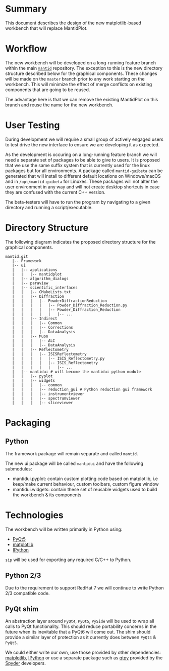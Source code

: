 Summary
=======

This document describes the design of the new matplotlib-based workbench that will replace MantidPlot.

Workflow
========

The new workbench will be developed on a long-running feature branch within the main [`mantid`][mantidrepo] repository. The exception to this is the new directory
structure described below for the graphical components. These changes will be made on the `master` branch prior to any work starting on the workbench. This
will minimize the effect of merge conflicts on existing components that are going to be reused.

The advantage here is that we can remove the existing MantidPlot on this branch and reuse the name for the new workbench.

User Testing
============

During development we will require a small group of actively engaged users to test drive the new interface to ensure we are
developing it as expected.

As the development is occuring on a long-running feature branch we will need a separate set of packages to be able to give to users. It is proposed that we
use the same suffix system that is currently used for the linux packages but for all environments. A package called `mantid-guibeta` can be generated
that will install to different default locations on Windows/macOS and in `/opt/mantid-guibeta` for Linuxes. These packages will not alter the user environment
in any way and will not create desktop shortcuts in case they are confused with the current C++ version.

The beta-testers will have to run the program by navigating to a given directory and running a script/executable.


Directory Structure
===================

The following diagram indicates the proposed directory structure for the graphical components.

```
mantid.git
   |-- Framework
   |-- ui
   |   |-- applications
   |   |   |-- mantidplot
   |   |-- algorithm_dialogs
   |   |-- paraview
   |   |-- scientific_interfaces
   |   |   |-- CMakeLists.txt
   |   |   |-- Diffraction
   |   |   |   |-- PowderDiffractionReduction
   |   |   |   |   |-- Powder_Diffraction_Reduction.py
   |   |   |   |   |-- Powder_Diffraction_Reduction
   |   |   |   |   |   |-- ...
   |   |   |-- Indirect
   |   |   |   |-- Common
   |   |   |   |-- Corrections
   |   |   |   |-- DataAnalysis
   |   |   |-- Muon
   |   |   |   |-- ALC
   |   |   |   |-- DataAnalysis
   |   |   |-- Reflectometry
   |   |   |   |-- ISISReflectometry
   |   |   |   |   |-- ISIS_Reflectometry.py
   |   |   |   |   |-- ISIS_Reflectometry
   |   |   |   |   |   |-- ...
   |   |-- mantidui # will become the mantidui python module
   |   |   |-- pyplot
   |   |   |-- widgets
   |   |   |   |-- common
   |   |   |   |-- reduction_gui # Python reduction gui framework
   |   |   |   |-- instrumentviewer
   |   |   |   |-- spectrumviewer
   |   |   |   |-- sliceviewer
```

Packaging
=========

Python
------

The framework package will remain separate and called `mantid`.

The new ui package will be called `mantidui` and have the following submodules:

 - mantidui.pyplot: contain custom plotting code based on matplotlib, i.e keep/make current behaviour, custom toolbars, custom figure window
 - mantidui.widgets: contain these set of reusable widgets used to build the workbench & its components

Technologies
============

The workbench will be written primarily in Python using:

 - [PyQt5][PyQt5]
 - [matplotlib][matplotlib_org]
 - [IPython][IPython]

`sip` will be used for exporting any required C/C++ to Python.

Python 2/3
----------

Due to the requirement to support RedHat 7 we will continue to write Python 2/3 compatible
code.

PyQt shim
----------

An abstraction layer around `PyQt4`, `PyQt5`, `PySide` will be used to wrap all calls to PyQt functionality. This should reduce
portability concerns in the future when its inevitable that a PyQt6 will come out. The shim should provide a similar layer
of protection as it currently does between `PyQt4` & `PyQt5`.

We could either write our own, use those provided by other dependencies: [matplotlib][matplotlib_qtcompat], [IPython][IPython] or
use a separate package such as [qtpy][qtpy] provided by the [Spyder][Spyder] developers.


<!-- Link Definitions -->

[mantidrepo]: https://www.github.com/mantidproject/mantid
[matplotlib_org]: https://matplotlib.org/
[matplotlib_qtcompat]: https://github.com/matplotlib/matplotlib/blob/master/lib/matplotlib/backends/qt_compat.py
[PyQt5]:https://riverbankcomputing.com/software/pyqt/download5
[IPython]: https://ipython.org/
[qtpy]: https://pypi.python.org/pypi/QtPy
[Spyder]: https://github.com/spyder-ide/spyder
